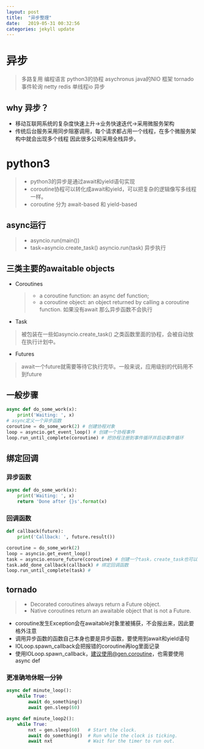 ```yaml
---
layout: post
title:  "异步整理"
date:   2019-05-31 00:32:56
categories: jekyll update
---
```



# **异步**

> 多路复用
编程语言
python3的协程 asychronus
java的NIO
框架 
tornado 事件轮询
netty
redis 单线程io
异步


## why 异步？
- 移动互联网系统的复杂度快速上升->业务快速迭代->采用微服务架构
- 传统后台服务采用同步阻塞调用，每个请求都占用一个线程，在多个微服务架构中就会出现多个线程
因此很多公司采用全栈异步。

# python3
>- python3的异步是通过await和yield语句实现
>- coroutine协程可以转化成await和yield，可以把复杂的逻辑像写多线程一样。
>- coroutine 分为 await-based 和 yield-based

## async运行
>- asyncio.run(main())
>- task=asyncio.create_task() asyncio.run(task) 异步执行

## 三类主要的awaitable objects
- Coroutines
   >- a coroutine function: an async def function;
   >- a coroutine object: an object returned by calling a coroutine function.
如果没有await 那么异步函数不会执行

- Task
> 被包装在一些如asyncio.create_task() 之类函数里面的协程，会被自动放在执行计划中。

- Futures
>await一个future就需要等待它执行完毕。一般来说，应用级别的代码用不到future

## 一般步骤
```python
async def do_some_work(x):
    print('Waiting: ', x)
# async定义一个异步函数
coroutine = do_some_work(2) # 创建协程对象
loop = asyncio.get_event_loop() # 创建一个协程事件
loop.run_until_complete(coroutine) # 把协程注册到事件循环并启动事件循环
```

## 绑定回调
### 异步函数
```python
async def do_some_work(x):
    print('Waiting: ', x)
    return 'Done after {}s'.format(x)
```
### 回调函数
```python
def callback(future): 
    print('Callback: ', future.result())

coroutine = do_some_work(2) 
loop = asyncio.get_event_loop()
task = asyncio.ensure_future(coroutine) # 创建一个task，create_task也可以创建一个task
task.add_done_callback(callback) # 绑定回调函数
loop.run_until_complete(task) # 
```

## tornado
>- Decorated coroutines always return a Future object. 
>- Native coroutines return an awaitable object that is not a Future.

- coroutine发生Exception会在awaitable对象里被捕获，不会报出来，因此要格外注意
- 调用异步函数的函数自己本身也要是异步函数，要使用到await和yield语句
- IOLoop.spawn_callback会把报错的coroutine再log里面记录
- 使用IOLoop.spawn_callback，建议使用@gen.coroutine，也需要使用async def

### 更准确地休眠一分钟
```python
async def minute_loop():
    while True:
        await do_something()
        await gen.sleep(60)

async def minute_loop2():
    while True:
        nxt = gen.sleep(60)   # Start the clock.
        await do_something()  # Run while the clock is ticking.
        await nxt             # Wait for the timer to run out.
```
